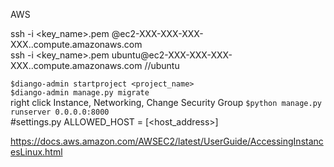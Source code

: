 AWS

ssh -i <key_name>.pem <usernmae>@ec2-XXX-XXX-XXX-XXX.<location>.compute.amazonaws.com <br>
ssh -i <key_name>.pem ubuntu@ec2-XXX-XXX-XXX-XXX.<location>.compute.amazonaws.com //ubuntu <br>

`$diango-admin startproject <project_name>`<br>
`$diango-admin manage.py migrate`<br>
right click Instance, Networking, Change Security Group
`$python manage.py runserver 0.0.0.0:8000`<br>
#settings.py
ALLOWED_HOST = [<host_address>]


https://docs.aws.amazon.com/AWSEC2/latest/UserGuide/AccessingInstancesLinux.html
